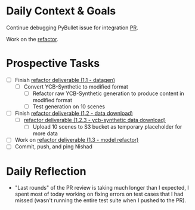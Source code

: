 # Daily Context & Goals

Continue debugging PyBullet issue for integration [PR](https://github.com/probcomp/GenSceneGraphs.jl/pull/188).

Work on the [refactor](RefactorDerenderingUsingGenSceneGraphs.md).

# Prospective Tasks

* [ ] Finish [refactor deliverable (1.1 - datagen)](RefactorDerenderingUsingGenSceneGraphs.md#Deliverables)
    * [ ] Convert YCB-Synthetic to modified format
        * [ ] Refactor raw YCB-Synthetic generation to produce content in modified format
        * [ ] Test generation on 10 scenes
* [ ] Finish [refactor deliverable (1.2 - data download)](RefactorDerenderingUsingGenSceneGraphs.md#Deliverables)
    * [ ] [refactor deliverable (1.2.3 - ycb-synthetic data download)](RefactorDerenderingUsingGenSceneGraphs.md#Deliverables)
        * [ ] Upload 10 scenes to S3 bucket as temporary placeholder for more data
* [ ] Work on [refactor deliverable (1.3 - model refactor)](RefactorDerenderingUsingGenSceneGraphs.md#Deliverables)
* [ ] Commit, push, and ping Nishad

# Daily Reflection

* "Last rounds" of the PR review is taking much longer than I expected, I spent
  most of today working on fixing errors on test cases that I had missed
  (wasn't running the entire test suite when I pushed to the PR).
